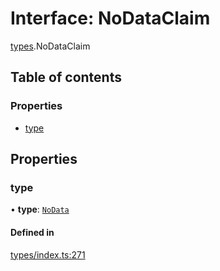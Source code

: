 # Interface: NoDataClaim

[types](../wiki/types).NoDataClaim

## Table of contents

### Properties

- [type](../wiki/types.NoDataClaim#type)

## Properties

### type

• **type**: [`NoData`](../wiki/types.ClaimType#nodata)

#### Defined in

[types/index.ts:271](https://github.com/PolymeshAssociation/polymesh-sdk/blob/46129005/src/types/index.ts#L271)
